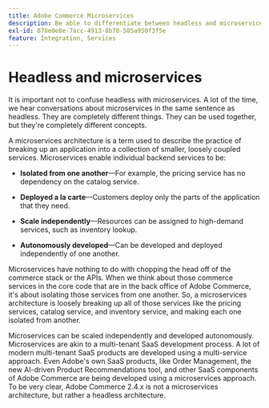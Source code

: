 ```yaml
---
title: Adobe Commerce Microservices
description: Be able to differentiate between headless and microservices as it pertains to Adobe Commerce.
exl-id: 078e0e8e-7acc-4913-8b78-585a950f3f5e
feature: Integration, Services
---
```

# Headless and microservices

It is important not to confuse headless with microservices. A lot of the time, we hear conversations about microservices in the same sentence as headless. They are completely different things. They can be used together, but they're completely different concepts.

A microservices architecture is a term used to describe the practice of breaking up an application into a collection of smaller, loosely coupled services. Microservices enable individual backend services to be:

- **Isolated from one another**—For example, the pricing service has no dependency on the catalog service.

- **Deployed a la carte**—Customers deploy only the parts of the application that they need.

- **Scale independently**—Resources can be assigned to high-demand services, such as inventory lookup.

- **Autonomously developed**—Can be developed and deployed independently of one another.

Microservices have nothing to do with chopping the head off of the commerce stack or the APIs. When we think about those commerce services in the core code that are in the back office of Adobe Commerce, it's about isolating those services from one another. So, a microservices architecture is loosely breaking up all of those services like the pricing services, catalog service, and inventory service, and making each one isolated from another.

Microservices can be scaled independently and developed autonomously. Microservices are akin to a multi-tenant SaaS development process. A lot of modern multi-tenant SaaS products are developed using a multi-service approach. Even Adobe's own SaaS products, like Order Management, the new AI-driven Product Recommendations tool, and other SaaS components of Adobe Commerce are being developed using a microservices approach. To be very clear, Adobe Commerce 2.4.x is not a microservices architecture, but rather a headless architecture.
